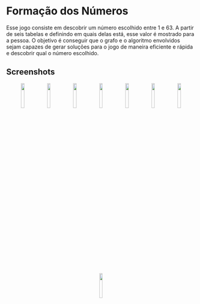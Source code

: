 ﻿# Formação dos Números

Esse jogo consiste em descobrir um número escolhido entre 1 e 63. A partir de seis tabelas e definindo em quais delas está, esse valor é mostrado para a pessoa. O objetivo é conseguir que o grafo e o algoritmo envolvidos sejam capazes de gerar soluções para o jogo de maneira eficiente e rápida e descobrir qual o número escolhido.

## Screenshots
<p align="center">
  <img src="https://github.com/jcs-eu/Formation-of-Numbers/blob/master/screenshots/Screenshot_1.png" width="13%" />
  <img src="https://github.com/jcs-eu/Formation-of-Numbers/blob/master/screenshots/Screenshot_2.png" width="13%" />
  <img src="https://github.com/jcs-eu/Formation-of-Numbers/blob/master/screenshots/Screenshot_3.png" width="13%" />
  <img src="https://github.com/jcs-eu/Formation-of-Numbers/blob/master/screenshots/Screenshot_4.png" width="13%" />
  <img src="https://github.com/jcs-eu/Formation-of-Numbers/blob/master/screenshots/Screenshot_5.png" width="13%" />
  <img src="https://github.com/jcs-eu/Formation-of-Numbers/blob/master/screenshots/Screenshot_6.png" width="13%" />
  <img src="https://github.com/jcs-eu/Formation-of-Numbers/blob/master/screenshots/Screenshot_7.png" width="13%" />
  <img src="https://github.com/jcs-eu/Formation-of-Numbers/blob/master/screenshots/Screenshot_8.png" width="13%" />
</p>
